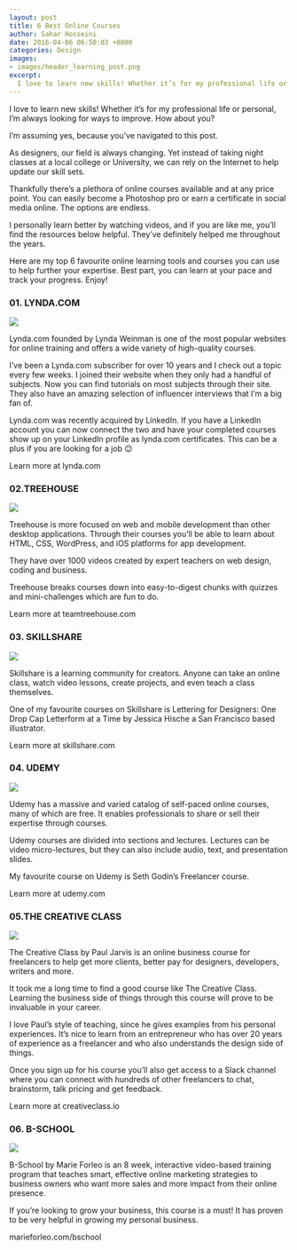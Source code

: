 ```yaml
---
layout: post
title: 6 Best Online Courses
author: Sahar Hosseini
date: 2016-04-06 06:50:03 +0800
categories: Design
images:
- images/header_learning_post.png
excerpt:
  I love to learn new skills! Whether it’s for my professional life or personal, I’m always looking for ways to improve. How about you?
---
```


I love to learn new skills! Whether it’s for my professional life or personal, I’m always looking for ways to improve. How about you?

I’m assuming yes, because you’ve navigated to this post.

As designers, our field is always changing. Yet instead of taking night classes at a local college or University, we can rely on the Internet to help update our skill sets.

Thankfully there’s a plethora of online courses available and at any price point. You can easily become a Photoshop pro or earn a certificate in social media online. The options are endless.

I personally learn better by watching videos, and if you are like me, you’ll find the resources below helpful. They’ve definitely helped me throughout the years.

Here are my top 6 favourite online learning tools and courses you can use to help further your expertise. Best part, you can learn at your pace and track your progress. Enjoy!


### 01. LYNDA.COM

![](/images/post/learning_lynda.jpg)


Lynda.com founded by Lynda Weinman is one of the most popular websites for online training and offers a wide variety of high-quality courses.

I’ve been a Lynda.com subscriber for over 10 years and I check out a topic every few weeks. I joined their website when they only had a handful of subjects. Now you can find tutorials on most subjects through their site. They also have an amazing selection of influencer interviews that I’m a big fan of.

Lynda.com was recently acquired by LinkedIn. If you have a LinkedIn account you can now connect the two and have your completed courses show up on your LinkedIn profile as lynda.com certificates. This can be a plus if you are looking for a job 😉

Learn more at lynda.com

### 02.TREEHOUSE

![](/images/post/learning_treehouse.jpg)

Treehouse is more focused on web and mobile development than other desktop applications. Through their courses you’ll be able to learn about HTML, CSS, WordPress, and iOS platforms for app development.

They have over 1000 videos created by expert teachers on web design, coding and business.

Treehouse breaks courses down into easy-to-digest chunks with quizzes and mini-challenges which are fun to do.

Learn more at teamtreehouse.com

### 03. SKILLSHARE

![](/images/post/learning_skillshare.jpg)


Skillshare is a learning community for creators. Anyone can take an online class, watch video lessons, create projects, and even teach a class themselves.

One of my favourite courses on Skillshare is Lettering for Designers: One Drop Cap Letterform at a Time by Jessica Hische a San Francisco based illustrator.

Learn more at skillshare.com

### 04. UDEMY

![](/images/post/learning_udemy.jpg)


Udemy has a massive and varied catalog of self-paced online courses, many of which are free. It enables professionals to share or sell their expertise through courses.

Udemy courses are divided into sections and lectures. Lectures can be video micro-lectures, but they can also include audio, text, and presentation slides.

My favourite course on Udemy is Seth Godin’s Freelancer course.

Learn more at udemy.com

### 05.THE CREATIVE CLASS

![](/images/post/learning_creativeclass.jpg)


The Creative Class by Paul Jarvis is an online business course for freelancers to help get more clients, better pay for designers, developers, writers and more.

It took me a long time to find a good course like The Creative Class. Learning the business side of things through this course will prove to be invaluable in your career.

I love Paul’s style of teaching, since he gives examples from his personal experiences. It’s nice to learn from an entrepreneur who has over 20 years of experience as a freelancer and who also understands the design side of things.

Once you sign up for his course you’ll also get access to a Slack channel where you can connect with hundreds of other freelancers to chat, brainstorm, talk pricing and get feedback.

Learn more at creativeclass.io


### 06. B-SCHOOL

![](/images/post/learning_bschool.jpg)


B-School by Marie Forleo is an 8 week, interactive video-based training program that teaches smart, effective online marketing strategies to business owners who want more sales and more impact from their online presence.

If you’re looking to grow your business, this course is a must! It has proven to be very helpful in growing my personal business.

marieforleo.com/bschool

